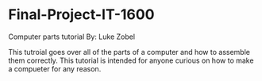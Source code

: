 # Final-Project-IT-1600

Computer parts tutorial
By: Luke Zobel

This tutroial goes over all of the parts of a computer and how to assemble them correctly. This tutorial is intended for anyone curious on how to make a compueter for any reason.
